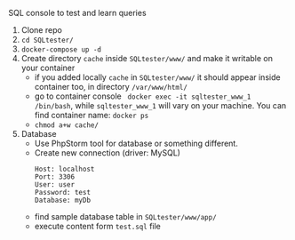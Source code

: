 SQL console to test and learn queries 
1. Clone repo
2. ``cd SQLtester/``
3. ``docker-compose up -d``
4. Create directory `cache` inside `SQLtester/www/`
and make it writable on your container
    * if you added locally `cache` in `SQLtester/www/` it should appear inside container too, in directory
        `/var/www/html/`
    * go to container console `` docker exec -it sqltester_www_1 /bin/bash``,
    while `sqltester_www_1` will vary on your machine. 
    You can find container name: `docker ps`
    * ``chmod a+w cache/``
5. Database
    * Use PhpStorm tool for database or something different. 
    * Create new connection (driver: MySQL)
        ```    
        Host: localhost
        Port: 3306
        User: user
        Password: test
        Database: myDb
        ```
    * find sample database table in `SQLtester/www/app/`
    * execute content form `test.sql` file 